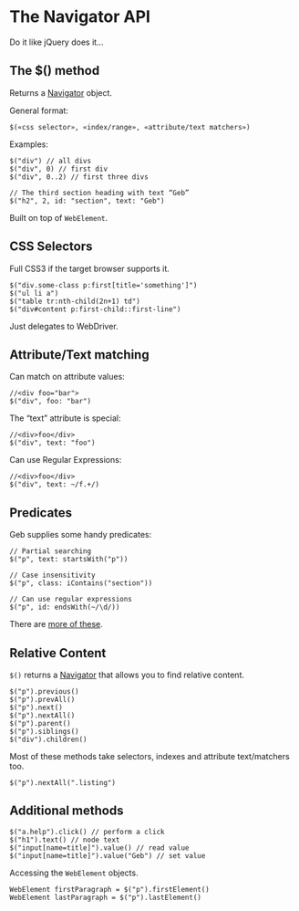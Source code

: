 # The Navigator API

Do it like jQuery does it…

## The $() method

Returns a [Navigator](http://www.gebish.org/manual/current/api/geb-core/geb/navigator/Navigator.html) object.

General format:

    $(«css selector», «index/range», «attribute/text matchers»)

Examples:

    $("div") // all divs
    $("div", 0) // first div
    $("div", 0..2) // first three divs

    // The third section heading with text “Geb”
    $("h2", 2, id: "section", text: "Geb")

Built on top of `WebElement`.

## CSS Selectors

Full CSS3 if the target browser supports it.

    $("div.some-class p:first[title='something']")
    $("ul li a")
    $("table tr:nth-child(2n+1) td")
    $("div#content p:first-child::first-line")

Just delegates to WebDriver.

## Attribute/Text matching

Can match on attribute values:

    //<div foo="bar">
    $("div", foo: "bar")

The “text” attribute is special:

    //<div>foo</div>
    $("div", text: "foo")

Can use Regular Expressions:

    //<div>foo</div>
    $("div", text: ~/f.+/)

## Predicates

Geb supplies some handy predicates:

    // Partial searching
    $("p", text: startsWith("p"))
    
    // Case insensitivity
    $("p", class: iContains("section"))
    
    // Can use regular expressions
    $("p", id: endsWith(~/\d/))

There are [more of these](http://www.gebish.org/manual/current/navigator.html#attribute_and_text_matching).

## Relative Content

`$()` returns a [Navigator](http://www.gebish.org/manual/current/api/geb-core/geb/navigator/Navigator.html) that allows you to find relative content.

    $("p").previous()
    $("p").prevAll()
    $("p").next()
    $("p").nextAll()
    $("p").parent()
    $("p").siblings()
    $("div").children()

Most of these methods take selectors, indexes and attribute text/matchers too.

    $("p").nextAll(".listing")

## Additional methods

    $("a.help").click() // perform a click
    $("h1").text() // node text
    $("input[name=title]").value() // read value
    $("input[name=title]").value("Geb") // set value
    
Accessing the `WebElement` objects.

    WebElement firstParagraph = $("p").firstElement()
    WebElement lastParagraph = $("p").lastElement()
